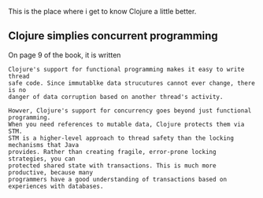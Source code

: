 This is the place where i get to know Clojure
a little better.

## Clojure simplies concurrent programming

On page 9 of the book, it is written
```
Clojure's support for functional programming makes it easy to write thread
safe code. Since immutablke data strucutures cannot ever change, there is no
danger of data corruption based on another thread's activity. 

Howver, Clojure's support for concurrency goes beyond just functional programming.
When you need references to mutable data, Clojure protects them via STM.
STM is a higher-level approach to thread safety than the locking mechanisms that Java
provides. Rather than creating fragile, error-prone locking strategies, you can 
protected shared state with transactions. This is much more productive, because many
programmers have a good understanding of transactions based on experiences with databases.
```

